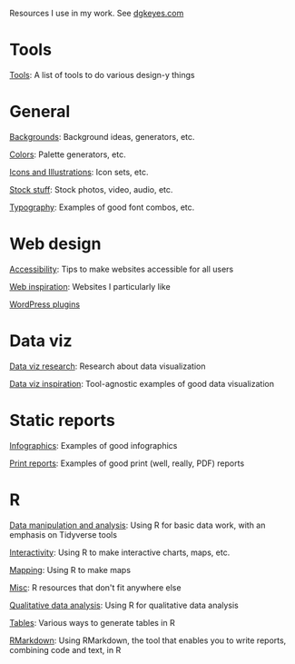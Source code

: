 Resources I use in my work. See [dgkeyes.com](https://dgkeyes.com)

# Tools

[Tools](tools.md): A list of tools to do various design-y things

# General
[Backgrounds](backgrounds.md): Background ideas, generators, etc.

[Colors](colors.md): Palette generators, etc.

[Icons and Illustrations](icons-illustrations.md): Icon sets, etc.

[Stock stuff](stock-stuff.md): Stock photos, video, audio, etc.

[Typography](typography.md): Examples of good font combos, etc.

# Web design
[Accessibility](accessibility.md): Tips to make websites accessible for all users

[Web inspiration](web-inspiration.md): Websites I particularly like

[WordPress plugins](wordpress-plugins.md)

# Data viz
[Data viz research](dataviz-research.md): Research about data visualization

[Data viz inspiration](dataviz-inspiration.md): Tool-agnostic examples of good data visualization

# Static reports
[Infographics](infographics.md): Examples of good infographics

[Print reports](print-reports.md): Examples of good print (well, really, PDF) reports

# R
[Data manipulation and analysis](r-data-analysis-and-manipulation.md): Using R for basic data work, with an emphasis on Tidyverse tools

[Interactivity](r-interactivity.md): Using R to make interactive charts, maps, etc.

[Mapping](r-mapping.md): Using R to make maps

[Misc](r-misc.md): R resources that don't fit anywhere else

[Qualitative data analysis](r-qualitative.md): Using R for qualitative data analysis

[Tables](r-tables.md): Various ways to generate tables in R

[RMarkdown](r-rmarkdown.md): Using RMarkdown, the tool that enables you to write reports, combining code and text, in R
